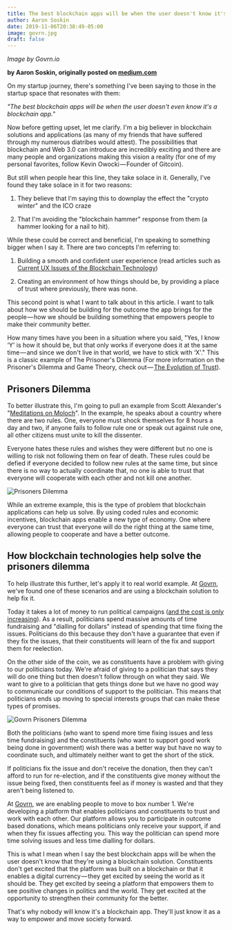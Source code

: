 ```yaml
---
title: The best blockchain apps will be when the user doesn't know it's a blockchain app
author: Aaron Soskin
date: 2019-11-06T20:38:49-05:00
image: govrn.jpg
draft: false
---
```

*Image by Govrn.io*

**by Aaron Soskin, originally posted on [medium.com](https://hackernoon.com/the-best-blockchain-apps-will-be-when-the-user-doesnt-know-it-s-a-blockchain-app-7e11c1fc0d66)**

On my startup journey, there's something I've been saying to those in the startup space that resonates with them:

*"The best blockchain apps will be when the user doesn't even know it's a blockchain app."*

Now before getting upset, let me clarify. I'm a big believer in blockchain solutions and applications (as many of my friends that have suffered through my numerous diatribes would attest). The possibilities that blockchain and Web 3.0 can introduce are incredibly exciting and there are many people and organizations making this vision a reality (for one of my personal favorites, follow Kevin Owocki — Founder of Gitcoin).

But still when people hear this line, they take solace in it. Generally, I've found they take solace in it for two reasons:

1. They believe that I'm saying this to downplay the effect the "crypto winter" and the ICO craze

2. That I'm avoiding the "blockchain hammer" response from them (a hammer looking for a nail to hit).

While these could be correct and beneficial, I'm speaking to something bigger when I say it. There are two concepts I'm referring to:

1. Building a smooth and confident user experience (read articles such as [Current UX Issues of the Blockchain Technology](https://blog.goodaudience.com/current-ux-issues-of-the-blockchain-technology-142338c6beb6))

2. Creating an environment of how things should be, by providing a place of trust where previously, there was none.

This second point is what I want to talk about in this article. I want to talk about how we should be building for the outcome the app brings for the people — how we should be building something that empowers people to make their community better.

How many times have you been in a situation where you said, "Yes, I know ‘Y' is how it should be, but that only works if everyone does it at the same time — and since we don't live in that world, we have to stick with ‘X'." This is a classic example of The Prisoner's Dilemma (For more information on the Prisoner's Dilemma and Game Theory, check out — [The Evolution of Trust](https://ncase.me/trust/)).

## Prisoners Dilemma

To better illustrate this, I'm going to pull an example from Scott Alexander's "[Meditations on Moloch](https://slatestarcodex.com/2014/07/30/meditations-on-moloch/)". In the example, he speaks about a country where there are two rules. One, everyone must shock themselves for 8 hours a day and two, if anyone fails to follow rule one or speak out against rule one, all other citizens must unite to kill the dissenter.

Everyone hates these rules and wishes they were different but no one is willing to risk not following them on fear of death. These rules could be defied if everyone decided to follow new rules at the same time, but since there is no way to actually coordinate that, no one is able to trust that everyone will cooperate with each other and not kill one another.

![Prisoners Dilemma](prisonersdilemma.png)

While an extreme example, this is the type of problem that blockchain applications can help us solve. By using coded rules and economic incentives, blockchain apps enable a new type of economy. One where everyone can trust that everyone will do the right thing at the same time, allowing people to cooperate and have a better outcome.

## How blockchain technologies help solve the prisoners dilemma

<div id="exclusive"></div>

To help illustrate this further, let's apply it to real world example. At [Govrn](https://www.govrn.io/), we've found one of these scenarios and are using a blockchain solution to help fix it.

Today it takes a lot of money to run political campaigns ([and the cost is only increasing](https://www.opensecrets.org/overview/election-trends.php)). As a result, politicians spend massive amounts of time fundraising and "dialling for dollars" instead of spending that time fixing the issues. Politicians do this because they don't have a guarantee that even if they fix the issues, that their constituents will learn of the fix and support them for reelection.

On the other side of the coin, we as constituents have a problem with giving to our politicians today. We're afraid of giving to a politician that says they will do one thing but then doesn't follow through on what they said. We want to give to a politician that gets things done but we have no good way to communicate our conditions of support to the politician. This means that politicians ends up moving to special interests groups that can make these types of promises.

![Govrn Prisoners Dilemma](prisonersdilemmagovrn.png)


Both the politicians (who want to spend more time fixing issues and less time fundraising) and the constituents (who want to support good work being done in government) wish there was a better way but have no way to coordinate such, and ultimately neither want to get the short of the stick.

If politicians fix the issue and don't receive the donation, then they can't afford to run for re-election, and if the constituents give money without the issue being fixed, then constituents feel as if money is wasted and that they aren't being listened to.

At [Govrn](https://www.govrn.io/), we are enabling people to move to box number 1. We're developing a platform that enables politicians and constituents to trust and work with each other. Our platform allows you to participate in outcome based donations, which means politicians only receive your support, if and when they fix issues affecting you. This way the politician can spend more time solving issues and less time dialling for dollars.

This is what I mean when I say the best blockchain apps will be when the user doesn't know that they're using a blockchain solution. Constituents don't get excited that the platform was built on a blockchain or that it enables a digital currency — they get excited by seeing the world as it should be. They get excited by seeing a platform that empowers them to see positive changes in politics and the world. They get excited at the opportunity to strengthen their community for the better.

That's why nobody will know it's a blockchain app. They'll just know it as a way to empower and move society forward.


